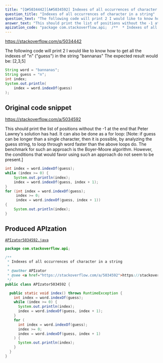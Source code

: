 ```yaml
---
title: "[Q#5034442][A#5034592] Indexes of all occurrences of character in a string"
question_title: "Indexes of all occurrences of character in a string"
question_text: "The following code will print 2 I would like to know how to get all the indexes of \"n\" (\"guess\") in the string \"bannanas\" The expected result would be: [2,3,5]"
answer_text: "This should print the list of positions without the -1 at the end that Peter Lawrey's solution has had. It can also be done as a for loop: [Note: if guess can be longer than a single character, then it is possible, by analyzing the guess string, to loop through word faster than the above loops do. The benchmark for such an approach is the Boyer-Moore algorithm. However, the conditions that would favor using such an approach do not seem to be present.]"
apization_code: "package com.stackoverflow.api;  /**  * Indexes of all occurrences of character in a string  *  * @author APIzator  * @see <a href=\"https://stackoverflow.com/a/5034592\">https://stackoverflow.com/a/5034592</a>  */ public class APIzator5034592 {    public static void index() throws RuntimeException {     int index = word.indexOf(guess);     while (index >= 0) {       System.out.println(index);       index = word.indexOf(guess, index + 1);     }     for (       int index = word.indexOf(guess);       index >= 0;       index = word.indexOf(guess, index + 1)     ) {       System.out.println(index);     }   } }"
---
```


https://stackoverflow.com/q/5034442

The following code will print 2
I would like to know how to get all the indexes of &quot;n&quot; (&quot;guess&quot;) in the string &quot;bannanas&quot;
The expected result would be: [2,3,5]


```java
String word = "bannanas";
String guess = "n";
int index;
System.out.println( 
    index = word.indexOf(guess)
);
```


## Original code snippet

https://stackoverflow.com/a/5034592

This should print the list of positions without the -1 at the end that Peter Lawrey&#x27;s solution has had.
It can also be done as a for loop:
[Note: if guess can be longer than a single character, then it is possible, by analyzing the guess string, to loop through word faster than the above loops do. The benchmark for such an approach is the Boyer-Moore algorithm. However, the conditions that would favor using such an approach do not seem to be present.]

```java
int index = word.indexOf(guess);
while (index >= 0) {
    System.out.println(index);
    index = word.indexOf(guess, index + 1);
}
for (int index = word.indexOf(guess);
     index >= 0;
     index = word.indexOf(guess, index + 1))
{
    System.out.println(index);
}
```

## Produced APIzation

[`APIzator5034592.java`](https://github.com/pasqualesalza/apization-temp-data/raw/master/apizations/java/APIzator5034592.java)

```java
package com.stackoverflow.api;

/**
 * Indexes of all occurrences of character in a string
 *
 * @author APIzator
 * @see <a href="https://stackoverflow.com/a/5034592">https://stackoverflow.com/a/5034592</a>
 */
public class APIzator5034592 {

  public static void index() throws RuntimeException {
    int index = word.indexOf(guess);
    while (index >= 0) {
      System.out.println(index);
      index = word.indexOf(guess, index + 1);
    }
    for (
      int index = word.indexOf(guess);
      index >= 0;
      index = word.indexOf(guess, index + 1)
    ) {
      System.out.println(index);
    }
  }
}

```